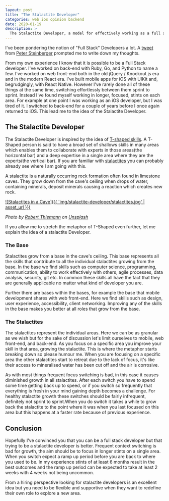 ```yaml
---
layout: post
title: "The Stalactite Developer"
categories: web ios opinion backend
date: 2020-01-19
description: >
  The Stalactite Developer, a model for effectively working as a full stack developer.
---
```


I've been pondering the notion of "Full Stack" Developers a lot. A [tweet](https://twitter.com/steipete/status/1218925407237550080) from [Peter Steinberger](https://twitter.com/steipete) prompted me to write down my thoughts.

From my own experience I know that it is possible to be a Full Stack developer. I've worked on back-end with Ruby, Go, and Python to name a few. I've worked on web front-end both in the old jQuery / Knockout.js era and in the modern React era. I've built mobile apps for iOS with UIKit and, begrudgingly, with React Native. However I've rarely done all of these things at the same time, switching effortlessly between them sprint to sprint. Instead I've found myself working in longer, focused, stints on each area. For example at one point I was working as an iOS developer, but I was tired of it. I switched to back-end for a couple of years before I once again returned to iOS. This lead me to the idea of the Stalactite Developer.

## The Stalactite Developer

The Stalactite Developer is inspired by the idea of [T-shaped skills](https://en.wikipedia.org/wiki/T-shaped_skills). A T-Shaped person is said to have a broad set of shallows skills in many areas which enables them to collaborate with experts in those areas(the horizontal bar) and a deep expertise in a single area where they are the experts(the vertical bar). If you are familiar with [stalactites](https://en.wikipedia.org/wiki/Stalactite) you can probably already see where I am going with this.

A stalactite is a naturally occurring rock formation often found in limestone caves. They grow down from the cave's ceiling when drops of water, containing minerals, deposit minerals causing a reaction which creates new rock.

[![Stalactites in a Cave]({{ 'img/stalactite-developer/stalactites.jpg' | asset_url }})](/img/stalactite-developer/stalactites.jpg)

_Photo by [Robert Thiemann](https://unsplash.com/@rthiemann) on [Unsplash](https://unsplash.com/photos/4pSfSAULrIo)_

If you allow me to stretch the metaphor of T-Shaped even further, let me explain the idea of a stalactite Developer.

### The Base

Stalactites grow from a base in the cave's ceiling. This base represents all the skills that contribute to all the individual stalactites growing from the base. In the base we find skills such as computer science, programming, communication, ability to work effectively with others, agile processes, data analysis, security, git etc. In common these skills all have the fact that they are generally applicable no matter what kind of developer you are.

Further there are bases within the bases, for example the base that mobile development shares with web front-end. Here we find skills such as design, user experience, accessibility, client networking. Improving any of the skills in the base makes you better at all roles that grow from the base.

### The Stalactites

The stalactites represent the individual areas. Here we can be as granular as we wish but for the sake of discussion let's limit ourselves to mobile, web front-end, and back-end. As you focus on a specific area you improve your skill in that area, growing the stalactite. This is where the metaphor starts breaking down so please humour me. When you are focusing on a specific area the other stalactites start to retreat due to the lack of focus, it's like their access to mineralised water has been cut off and the air is corrosive.

As with most things frequent focus switching is bad, in this case it causes diminished growth in all stalactites. After each switch you have to spend some time getting back up to speed, or if you switch so frequently that everything is fresh in your mind gaining depth becomes a challenge. For healthy stalactite growth these switches should be fairly infrequent, definitely not sprint to sprint.When you do switch it takes a while to grow back the stalactite to the point where it was when you last focused on this area but this happens at a faster rate because of previous experience.

## Conclusion

Hopefully I've convinced you that you can be a full stack developer but that trying to be a stalactite developer is better. Frequent context switching is bad for growth, the aim should be to focus in longer stints on a single area. When you switch expect a ramp up period before you are back to where you used to be. In my experience stints of at least 6 months result in the best outcomes and the ramp up period can be expected to take at least 2 weeks with 4 weeks not being uncommon.

From a hiring perspective looking for stalactite developers is an excellent idea but you need to be flexible and supportive when they want to redefine their own role to explore a new area.
